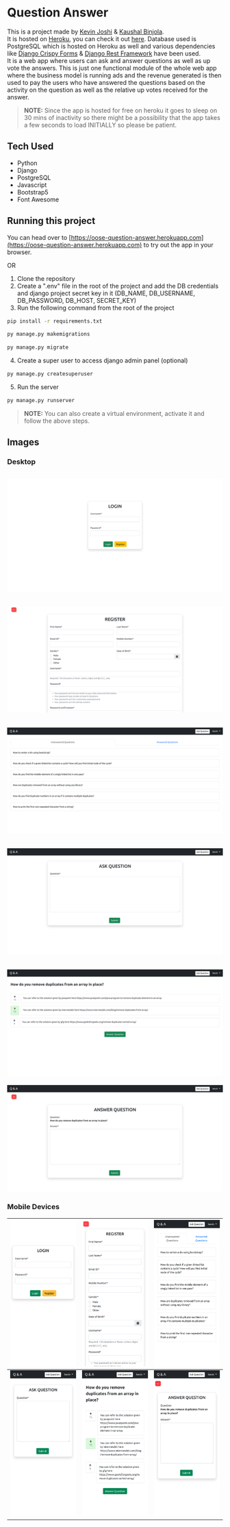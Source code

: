 # Question Answer

This is a project made by [Kevin Joshi](https://github.com/KevinJ-hub) & [Kaushal Binjola](https://github.com/KaushalBinjola).  
It is hosted on [Heroku](https://www.heroku.com), you can check it out [here](https://oose-question-answer.herokuapp.com). Database used is PostgreSQL which is hosted on Heroku as well and various dependencies like [Django Crispy Forms](https://django-crispy-forms.readthedocs.io/en/latest/) & [Django Rest Framework](https://www.django-rest-framework.org/) have been used.  
It is a web app where users can ask and answer questions as well as up vote the answers. This is just one functional module of the whole web app where the business model is running ads and the revenue generated is then used to pay the users who have answered the questions based on the activity on the question as well as the relative up votes received for the answer.

> **NOTE:** Since the app is hosted for free on heroku it goes to sleep on 30 mins of inactivity so there might be a possibility that the app takes a few seconds to load INITIALLY so please be patient.  

## Tech Used

- Python
- Django
- PostgreSQL
- Javascript
- Bootstrap5
- Font Awesome

## Running this project

You can head over to [https://oose-question-answer.herokuapp.com](https://oose-question-answer.herokuapp.com) to try out the app in your browser.  

OR  

1. Clone the repository
2. Create a ".env" file in the root of the project and add the DB credentials and django project secret key in it (DB_NAME, DB_USERNAME, DB_PASSWORD, DB_HOST, SECRET_KEY)
3. Run the following command from the root of the project

```bash
pip install -r requirements.txt
```

```bash
py manage.py makemigrations
```

```bash
py manage.py migrate
```

4. Create a super user to access django admin panel (optional)

```bash
py manage.py createsuperuser
```

5. Run the server

```bash
py manage.py runserver
```

> **NOTE:** You can also create a virtual environment, activate it and follow the above steps.

## Images

### Desktop

![Desktop Login Page](screenshots/ss7.png)
---

![Desktop Register Page](screenshots/ss9.png)
---

![Desktop Home Page](screenshots/ss5.png)
---

![Desktop Ask Question Page](screenshots/ss3.png)
---

![Desktop Question Answer Page](screenshots/ss11.png)
---

![Desktop Answer Question Page](screenshots/ss1.png)

### Mobile Devices

| ![Mobile Login Page](screenshots/ss8.png) | ![Mobile Register Page](screenshots/ss10.png) | ![Mobile Home Page](screenshots/ss6.png) |
|---|---|---|
| ![Mobile Ask Question Page](screenshots/ss4.png) | ![Mobile Question Answer Page](screenshots/ss12.png) | ![Mobile Answer Question Page](screenshots/ss2.png) |  
